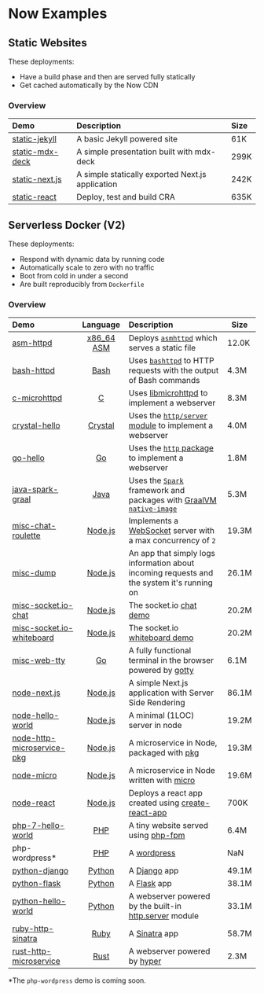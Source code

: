 # Now Examples

## Static Websites

These deployments:

- Have a build phase and then are served fully statically
- Get cached automatically by the Now CDN

### Overview

| Demo  | Description | Size |
|:------|:------------|:---- |
| [static-jekyll](https://static-jekyll.now.sh) | A basic Jekyll powered site | 61K |
| [static-mdx-deck](https://static-mdx-deck.now.sh/) | A simple presentation built with mdx-deck | 299K |
| [static-next.js](https://static-nextjs.now.sh) | A simple statically exported Next.js application | 242K |
| [static-react](https://cra.now.sh) | Deploy, test and build CRA | 635K |

## Serverless Docker (V2)

These deployments:

- Respond with dynamic data by running code
- Automatically scale to zero with no traffic
- Boot from cold in under a second
- Are built reproducibly from `Dockerfile`

### Overview

| Demo | Language | Description | Size |
|:------|:----------:|:-------------|------|
| [asm-httpd](https://asm-httpd-v2.now.sh) | [x86_64 ASM](https://en.wikipedia.org/wiki/X86_assembly_language) | Deploys [`asmhttpd`](https://github.com/jcalvinowens/asmhttpd) which serves a static file | 12.0K |
| [bash-httpd](https://bash-httpd-v2.now.sh) | [Bash](https://en.wikipedia.org/wiki/Bash_(Unix_shell))  | Uses [`bashttpd`](https://github.com/tootallnate/bashttpd) to HTTP requests with the output of Bash commands | 4.3M |
| [c-microhttpd](https://c-microhttpd-v2.now.sh) | [C](https://en.wikipedia.org/wiki/C_(programming_language)) | Uses [libmicrohttpd](https://www.gnu.org/software/libmicrohttpd/) to implement a webserver | 8.3M |
| [crystal-hello](https://crystal-hello-v2.now.sh) | [Crystal](https://en.wikipedia.org/wiki/Crystal_(programming_language)) | Uses the [`http/server` module](https://crystal-lang.org/api/0.25.1/HTTP/Server.html) to implement a webserver | 4.0M |
| [go-hello](https://go-hello-v2.now.sh) | [Go](https://en.wikipedia.org/wiki/Go_(programming_language)) | Uses the [`http` package](https://golang.org/pkg/net/http/) to implement a webserver | 1.8M |
| [java-spark-graal](https://java-spark-graal-v2.now.sh) | [Java](https://en.wikipedia.org/wiki/Java_(programming_language)) | Uses the [`Spark`](http://sparkjava.com/) framework and packages with [GraalVM `native-image`](http://www.graalvm.org/) | 5.3M |
| [misc-chat-roulette](https://misc-chat-roulette-v2.now.sh) | [Node.js](https://en.wikipedia.org/wiki/Node.js) | Implements a [WebSocket](https://en.wikipedia.org/wiki/WebSocket) server with a max concurrency of `2` | 19.3M |
| [misc-dump](https://misc-dump-v2.now.sh) | [Node.js](https://en.wikipedia.org/wiki/Node.js) | An app that simply logs information about incoming requests and the system it's running on | 26.1M |
| [misc-socket.io-chat](https://misc-socketio-chat-v2.now.sh) | [Node.js](https://en.wikipedia.org/wiki/Node.js) | The socket.io [chat demo](https://socket.io/demos/chat/) | 20.2M |
| [misc-socket.io-whiteboard](https://misc-socketio-whiteboard-v2.now.sh) | [Node.js](https://en.wikipedia.org/wiki/Node.js) | The socket.io [whiteboard demo](https://socket.io/demos/whiteboard/) | 20.2M |
| [misc-web-tty](https://misc-web-tty-v2.now.sh) | [Go](https://en.wikipedia.org/wiki/Go_(programming_language)) | A fully functional terminal in the browser powered by [gotty](https://github.com/yudai/gotty) | 6.1M |
| [node-next.js](https://node-nextjs-v2.now.sh) | [Node.js](https://en.wikipedia.org/wiki/Node.js) |A simple Next.js application with Server Side Rendering | 86.1M | 
| [node-hello-world](https://node-hello-world-v2.now.sh) | [Node.js](https://en.wikipedia.org/wiki/Node.js) | A minimal (1LOC) server in node | 19.2M |
| [node-http-microservice-pkg](https://node-http-microservice-pkg-v2.now.sh) | [Node.js](https://en.wikipedia.org/wiki/Node.js) | A microservice in Node, packaged with [pkg](https://github.com/zeit/pkg) | 19.3M |
| [node-micro](https://node-micro-v2.now.sh) | [Node.js](https://en.wikipedia.org/wiki/Node.js) | A microservice in Node written with [micro](https://github.com/zeit/micro) | 19.6M |
| [node-react](https://node-react-v2.now.sh) | [Node.js](https://en.wikipedia.org/wiki/Node.js) | Deploys a react app created using [create-react-app](https://github.com/facebook/create-react-app) | 700K |
| [php-7-hello-world](https://php-7-hello-world-v2.now.sh) | [PHP](https://en.wikipedia.org/wiki/PHP) | A tiny website served using [php-fpm](https://php-fpm.org/) | 6.4M |
| php-wordpress\* | [PHP](https://en.wikipedia.org/wiki/PHP) | A [wordpress](https://wordpress.org/) | NaN |
| [python-django](https://python-django-v2.now.sh) | [Python](https://en.wikipedia.org/wiki/Python_(programming_language)) | A [Django](https://www.djangoproject.com/) app | 49.1M |
| [python-flask](https://python-flask-v2.now.sh) | [Python](https://en.wikipedia.org/wiki/Python_(programming_language)) | A [Flask](http://flask.pocoo.org/) app | 38.1M |
| [python-hello-world](https://python-hello-world-v2.now.sh) | [Python](https://en.wikipedia.org/wiki/Python_(programming_language)) | A webserver powered by the built-in [http.server](https://docs.python.org/3/library/http.server.html) module | 33.1M |
| [ruby-http-sinatra](https://ruby-http-sinatra-v2.now.sh) | [Ruby](https://en.wikipedia.org/wiki/Ruby_(programming_language)) | A [Sinatra](http://sinatrarb.com/) app | 58.7M |
| [rust-http-microservice](https://rust-http-microservice-v2.now.sh) | [Rust](https://en.wikipedia.org/wiki/Rust_(programming_language)) | A webserver powered by [hyper](https://hyper.rs/) | 2.3M |

\*The `php-wordpress` demo is coming soon.
